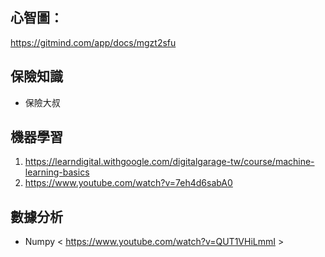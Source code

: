 ## **心智圖：**
https://gitmind.com/app/docs/mgzt2sfu
## 保險知識
* 保險大叔
## 機器學習
1. https://learndigital.withgoogle.com/digitalgarage-tw/course/machine-learning-basics
2. https://www.youtube.com/watch?v=7eh4d6sabA0
## 數據分析
* Numpy < https://www.youtube.com/watch?v=QUT1VHiLmmI >

